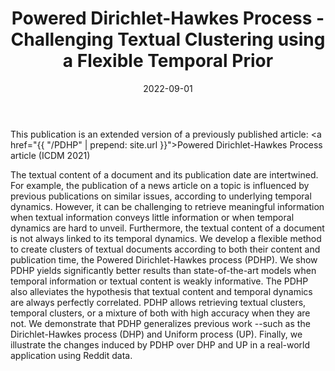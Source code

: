 ﻿---
layout: post
type: article
support: journal
link: https://arxiv.org/pdf/2109.07170.pdf
title: Powered Dirichlet-Hawkes Process - Challenging Textual Clustering using a Flexible Temporal Prior
authors: <b>G. Poux-Médard</b>, J. Velcin, S. Loudcher
journal: Knowledge and Information Systems (KAIS)
year: 2022
doi: 
date: 2022-09-01
description: # Add post description (optional)
img: articles/covers/23-PDHP-KAIS.png
fig-caption: The appearance of a document (news, tweet, article, etc.) is conditioned by its semantic content, 
 but also by its publication date wrt previous articles' ones, to a certain extent. 
 By varying r, we can choose whether to focus our clustering algorithm more on the 
 temporal side or more on the semantic side, or a mixture of both. 
 Here we show how we retrieve either temporal or textual clusters when these two
 pieces of information are not perfectly correlated.
tags: [clustering, temporal bayesian prior, powered dirichlet process, hawkes process, dirichlet-hawkes process, PDP, dirichlet]
---

This publication is an extended version of a previously published article: 
<a href="{{ "/PDHP" | prepend: site.url }}">Powered Dirichlet-Hawkes Process article</a> (ICDM 2021)

The textual content of a document and its publication date are intertwined. 
For example, the publication of a news article on a topic is influenced by 
previous publications on similar issues, according to underlying temporal 
dynamics. However, it can be challenging to retrieve meaningful information 
when textual information conveys little information or when temporal dynamics 
are hard to unveil. Furthermore, the textual content of a document is not 
always linked to its temporal dynamics.
We develop a flexible method to create clusters of textual documents 
according to both their content and publication time, the Powered 
Dirichlet-Hawkes process (PDHP). We show PDHP yields significantly 
better results than state-of-the-art models when temporal information 
or textual content is weakly informative. The PDHP also alleviates the 
hypothesis that textual content and temporal dynamics are always perfectly 
correlated. PDHP allows retrieving textual clusters, temporal clusters, 
or a mixture of both with high accuracy when they are not. We demonstrate 
that PDHP generalizes previous work --such as the Dirichlet-Hawkes process 
(DHP) and Uniform process (UP). Finally, we illustrate the changes induced 
by PDHP over DHP and UP in a real-world application using Reddit data.